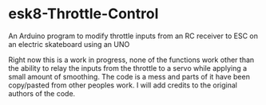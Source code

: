 # esk8-Throttle-Control
An Arduino program to modify throttle inputs from an RC receiver to ESC on an electric skateboard using an UNO 

Right now this is a work in progress, none of the functions work other than the ability to relay the inputs 
from the throttle to a servo while applying a small amount of smoothing. The code is a mess and parts of it 
have been copy/pasted from other peoples work. I will add credits to the original authors of the code.
